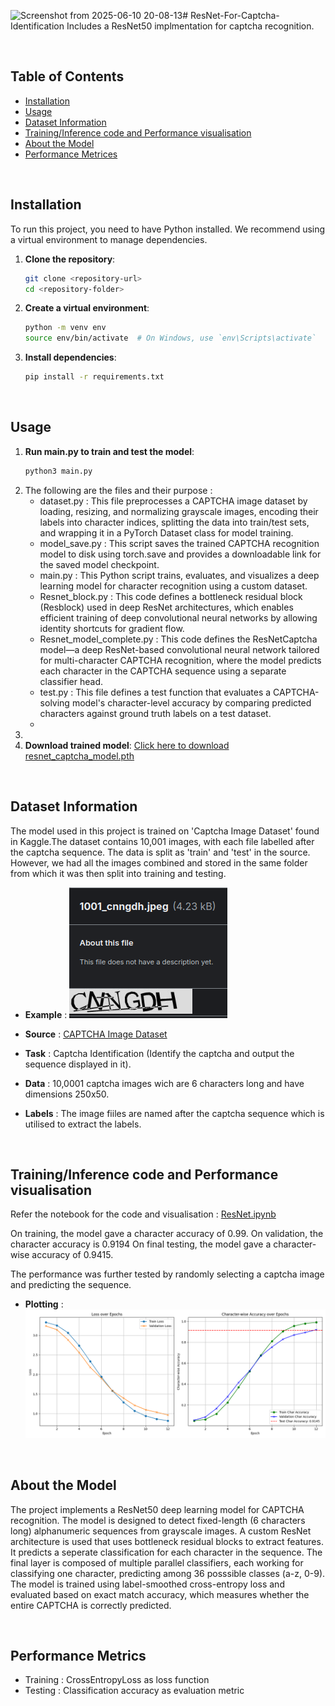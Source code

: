 ![Screenshot from 2025-06-10 20-08-13](https://github.com/user-attachments/assets/12cf04b3-bab3-431a-9093-48b55cea1326)# ResNet-For-Captcha-Identification
Includes a ResNet50 implmentation for captcha recognition.

<br>

## Table of Contents

- [Installation](#installation)
- [Usage](#usage)
- [Dataset Information](#dataset-information)
- [Training/Inference code and Performance visualisation](#traininginference-code-and-performance-visualisation)
- [About the Model](#about-the-model)
- [Performance Metrices](#performance-metrics)

<br>

## Installation

To run this project, you need to have Python installed. We recommend using a virtual environment to manage dependencies.

1. **Clone the repository**:
    ```sh
    git clone <repository-url>
    cd <repository-folder>
    ```

2. **Create a virtual environment**:
    ```sh
    python -m venv env
    source env/bin/activate  # On Windows, use `env\Scripts\activate`
    ```

3. **Install dependencies**:
    ```sh
    pip install -r requirements.txt
    ```

<br>

## Usage

1.  **Run main.py to train and test the model**:
    ```sh
    python3 main.py
    ```
2. The following are the files and their purpose :
    - dataset.py : This file preprocesses a CAPTCHA image dataset by loading, resizing, and normalizing grayscale images, encoding their labels into character indices, splitting the data into train/test sets, and wrapping it in a PyTorch Dataset class for model training.
    - model_save.py : This script saves the trained CAPTCHA recognition model to disk using torch.save and provides a downloadable link for the saved model checkpoint.
    - main.py : This Python script trains, evaluates, and visualizes a deep learning model for character recognition using a custom dataset.
    - Resnet_block.py : This code defines a bottleneck residual block (Resblock) used in deep ResNet architectures, which enables efficient training of deep convolutional neural networks by allowing identity shortcuts for gradient flow.
    - Resnet_model_complete.py : This code defines the ResNetCaptcha model—a deep ResNet-based convolutional neural network tailored for multi-character CAPTCHA recognition, where the model predicts each character in the CAPTCHA sequence using a separate classifier head.
    - test.py : This file defines a test function that evaluates a CAPTCHA-solving model's character-level accuracy by comparing predicted characters against ground truth labels on a test dataset.
    - 
4.
5. **Download trained model**:
    [Click here to download resnet_captcha_model.pth](https://www.kaggle.com/models/souri008/resnet50-captcha-identification)


<br>

## Dataset Information
The model used in this project is trained on 'Captcha Image Dataset' found in Kaggle.The dataset contains 10,001 images, with each file labelled after the captcha sequence. The data is split as 'train' and 'test' in the source. However, we had all the images combined and stored in the same folder from which it was then split into training and testing.

- **Example** : ![Input](images/data.png)

- **Source** : [CAPTCHA Image Dataset](https://www.kaggle.com/datasets/johnbergmann/captcha-image-dataset/data)
- **Task** : Captcha Identification (Identify the captcha and output the sequence displayed in it).
- **Data** : 10,0001 captcha images wich are 6 characters long and have dimensions 250x50.
- **Labels** : The image fiiles are named after the captcha sequence which is utilised to extract the labels.

<br>

## Training/Inference code and Performance visualisation

Refer the notebook for the code and visualisation : [ResNet.ipynb](ResNet.ipynb)

On training, the model gave a character accuracy of 0.99.
On validation, the character accuracy is 0.9194
On final testing, the model gave a character-wise accuracy of 0.9415.

The performance was further tested by randomly selecting a captcha image and predicting the sequence.

- **Plotting** : ![Input](images/plot.png)

<br>

## About the Model
The project implements a ResNet50 deep learning model for CAPTCHA recognition. The model is designed to detect fixed-length (6 characters long) alphanumeric sequences from grayscale images. A custom ResNet architecture is used that uses bottleneck residual blocks to extract features. It predicts a seperate classification for each character in the sequence. The final layer is composed of multiple parallel classifiers, each working for classifying one character, predicting among 36 posssible classes (a-z, 0-9). The model is trained using label-smoothed cross-entropy loss and evaluated based on exact match accuracy, which measures whether the entire CAPTCHA is correctly predicted.



<br>

## Performance Metrics
- Training : CrossEntropyLoss as loss function
- Testing  : Classification accuracy as evaluation metric
